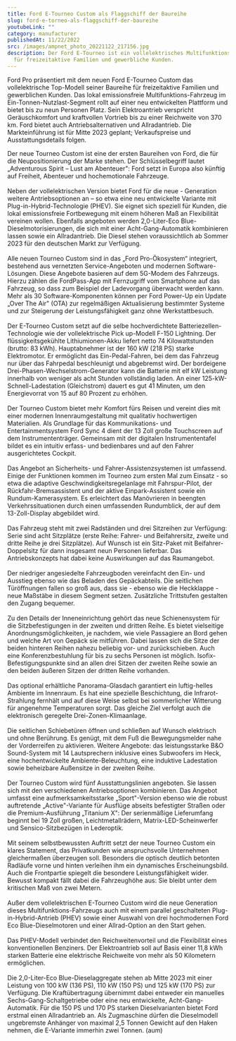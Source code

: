 ```yaml
---
title: Ford E-Tourneo Custom als Flaggschiff der Baureihe
slug: ford-e-torneo-als-flaggschiff-der-baureihe
youtubeLink: ""
category: manufacturer
publishedAt: 11/22/2022
src: /images/ampnet_photo_20221122_217156.jpg
description: Der Ford E-Tourneo ist ein vollelektrisches Multifunktions-Fahrzeug
  für freizeitaktive Familien und gewerbliche Kunden.
---
```

Ford Pro präsentiert mit dem neuen Ford E-Tourneo Custom das vollelektrische Top-Modell seiner Baureihe für freizeitaktive Familien und gewerblichen Kunden. Das lokal emissionsfreie Multifunktions-Fahrzeug im Ein-Tonnen-Nutzlast-Segment rollt auf einer neu entwickelten Plattform und bietet bis zu neun Personen Platz. Sein Elektroantrieb verspricht Geräuschkomfort und kraftvollen Vortrieb bis zu einer Reichweite von 370 km. Ford bietet auch Antriebsalternativen und Allradantrieb. Die Markteinführung ist für Mitte 2023 geplant; Verkaufspreise und Ausstattungsdetails folgen.

Der neue Tourneo Custom ist eine der ersten Baureihen von Ford, die für die Neupositionierung der Marke stehen. Der Schlüsselbegriff lautet „Adventurous Spirit – Lust am Abenteuer": Ford setzt in Europa also künftig auf Freiheit, Abenteuer und hochemotionale Fahrzeuge.\
\
Neben der vollelektrischen Version bietet Ford für die neue - Generation weitere Antriebsoptionen an – so etwa eine neu entwickelte Variante mit Plug-in-Hybrid-Technologie (PHEV). Sie eignet sich speziell für Kunden, die lokal emissionsfreie Fortbewegung mit einem höheren Maß an Flexibilität vereinen wollen. Ebenfalls angeboten werden 2,0-Liter-Eco Blue-Dieselmotorisierungen, die sich mit einer Acht-Gang-Automatik kombinieren lassen sowie ein Allradantrieb. Die Diesel stehen voraussichtlich ab Sommer 2023 für den deutschen Markt zur Verfügung.\
\
Alle neuen Tourneo Custom sind in das „Ford Pro-Ökosystem“ integriert, bestehend aus vernetzten Service-Angeboten und modernen Software-Lösungen. Diese Angebote basieren auf dem 5G-Modem des Fahrzeugs. Hierzu zählen die FordPass-App mit Fernzugriff vom Smartphone auf das Fahrzeug, so dass zum Beispiel der Ladevorgang überwacht werden kann. Mehr als 30 Software-Komponenten können per Ford Power-Up ein Update „Over The Air" (OTA) zur regelmäßigen Aktualisierung bestimmter Systeme und zur Steigerung der Leistungsfähigkeit ganz ohne Werkstattbesuch.\
\
Der E-Tourneo Custom setzt auf die selbe hochverdichtete Batteriezellen-Technologie wie der vollelektrische Pick up-Modell F-150 Lightning. Der flüssigkeitsgekühlte Lithiumionen-Akku liefert netto 74 Kilowattstunden (brutto: 83 kWh). Hauptabnehmer ist der 160 kW (218 PS) starke Elektromotor. Er ermöglicht das Ein-Pedal-Fahren, bei dem das Fahrzeug nur über das Fahrpedal beschleunigt und abgebremst wird. Der bordeigene Drei-Phasen-Wechselstrom-Generator kann die Batterie mit elf kW Leistung innerhalb von weniger als acht Stunden vollständig laden. An einer 125-kW-Schnell-Ladestation (Gleichstrom) dauert es gut 41 Minuten, um den Energievorrat von 15 auf 80 Prozent zu erhöhen.\
\
Der Tourneo Custom bietet mehr Komfort fürs Reisen und vereint dies mit einer modernen Innenraumgestaltung mit qualitativ hochwertigen Materialien. Als Grundlage für das Kommunikations- und Entertainmentsystem Ford Sync 4 dient der 13 Zoll große Touchscreen auf dem Instrumententräger. Gemeinsam mit der digitalen Instrumententafel bildet es ein intuitiv erfass- und bedienbares und auf den Fahrer ausgerichtetes Cockpit.\
\
Das Angebot an Sicherheits- und Fahrer-Assistenzsystemen ist umfassend. Einige der Funktionen kommen im Tourneo zum ersten Mal zum Einsatz - so etwa die adaptive Geschwindigkeitsregelanlage mit Fahrspur-Pilot, der Rückfahr-Bremsassistent und der aktive Einpark-Assistent sowie ein Rundum-Kamerasystem. Es erleichtert das Manövrieren in beengten Verkehrssituationen durch einen umfassenden Rundumblick, der auf dem 13-Zoll-Display abgebildet wird.\
\
Das Fahrzeug steht mit zwei Radständen und drei Sitzreihen zur Verfügung: Serie sind acht Sitzplätze (erste Reihe: Fahrer- und Beifahrersitz, zweite und dritte Reihe je drei Sitzplätze). Auf Wunsch ist ein Sitz-Paket mit Beifahrer-Doppelsitz für dann insgesamt neun Personen lieferbar. Das Antriebskonzepts hat dabei keine Auswirkungen auf das Raumangebot.\
\
Der niedriger angesiedelte Fahrzeugboden vereinfacht den Ein- und Ausstieg ebenso wie das Beladen des Gepäckabteils. Die seitlichen Türöffnungen fallen so groß aus, dass sie - ebenso wie die Heckklappe - neue Maßstäbe in diesem Segment setzen. Zusätzliche Trittstufen gestalten den Zugang bequemer.\
\
Zu den Details der Inneneinrichtung gehört das neue Schienensystem für die Sitzbefestigungen in der zweiten und dritten Reihe. Es bietet vielseitige Anordnungsmöglichkeiten, je nachdem, wie viele Passagiere an Bord gehen und welche Art von Gepäck sie mitführen. Dabei lassen sich die Sitze der beiden hinteren Reihen nahezu beliebig vor- und zurückschieben. Auch eine Konferenzbestuhlung für bis zu sechs Personen ist möglich. Isofix-Befestigungspunkte sind an allen drei Sitzen der zweiten Reihe sowie an den beiden äußeren Sitzen der dritten Reihe vorhanden.\
\
Das optional erhältliche Panorama-Glasdach garantiert ein luftig-helles Ambiente im Innenraum. Es hat eine spezielle Beschichtung, die Infrarot-Strahlung fernhält und auf diese Weise selbst bei sommerlicher Witterung für angenehme Temperaturen sorgt. Das gleiche Ziel verfolgt auch die elektronisch geregelte Drei-Zonen-Klimaanlage.\
\
Die seitlichen Schiebetüren öffnen und schließen auf Wunsch elektrisch und ohne Berührung. Es genügt, mit dem Fuß die Bewegungsmelder nahe der Vorderreifen zu aktivieren. Weitere Angebote: das leistungsstarke B&O Sound-System mit 14 Lautsprechern inklusive eines Subwoofers im Heck, eine hochentwickelte Ambiente-Beleuchtung, eine induktive Ladestation sowie beheizbare Außensitze in der zweiten Reihe.\
\
Der Tourneo Custom wird fünf Ausstattungslinien angeboten. Sie lassen sich mit den verschiedenen Antriebsoptionen kombinieren. Das Angebot umfasst eine aufmerksamkeitsstarke „Sport"-Version ebenso wie die robust auftretende „Active"-Variante für Ausflüge abseits befestigter Straßen oder die Premium-Ausführung „Titanium X": Der serienmäßige Lieferumfang beginnt bei 19 Zoll großen, Leichtmetallrädern, Matrix-LED-Scheinwerfer und Sensico-Sitzbezügen in Lederoptik.\
\
Mit seinem selbstbewussten Auftritt setzt der neue Tourneo Custom ein klares Statement, das Privatkunden wie anspruchsvolle Unternehmen gleichermaßen überzeugen soll. Besonders die optisch deutlich betonten Radläufe vorne und hinten verleihen ihm ein dynamisches Erscheinungsbild. Auch die Frontpartie spiegelt die besondere Leistungsfähigkeit wider. Bewusst kompakt fällt dabei die Fahrzeughöhe aus: Sie bleibt unter dem kritischen Maß von zwei Metern.\
\
Außer dem vollelektrischen E-Tourneo Custom wird die neue Generation dieses Multifunktions-Fahrzeugs auch mit einem parallel geschalteten Plug-in-Hybrid-Antrieb (PHEV) sowie einer Auswahl von drei hochmodernen Ford Eco Blue-Dieselmotoren und einer Allrad-Option an den Start gehen.\
\
Das PHEV-Modell verbindet den Reichweitenvorteil und die Flexibilität eines konventionellen Benziners. Der Elektroantrieb soll auf Basis einer 11,8 kWh starken Batterie eine elektrische Reichweite von mehr als 50 Kilometern ermöglichen.\
\
Die 2,0-Liter-Eco Blue-Dieselaggregate stehen ab Mitte 2023 mit einer Leistung von 100 kW (136 PS), 110 kW (150 PS) und 125 kW (170 PS) zur Verfügung. Die Kraftübertragung übernimmt dabei entweder ein manuelles Sechs-Gang-Schaltgetriebe oder eine neu entwickelte, Acht-Gang-Automatik. Für die 150 PS und 170 PS starken Dieselvarianten bietet Ford erstmal einen Allradantrieb an. Als Zugmaschine dürfen die Dieselmodell ungebremste Anhänger von maximal 2,5 Tonnen Gewicht auf den Haken nehmen, die E-Variante immerhin zwei Tonnen. (aum)